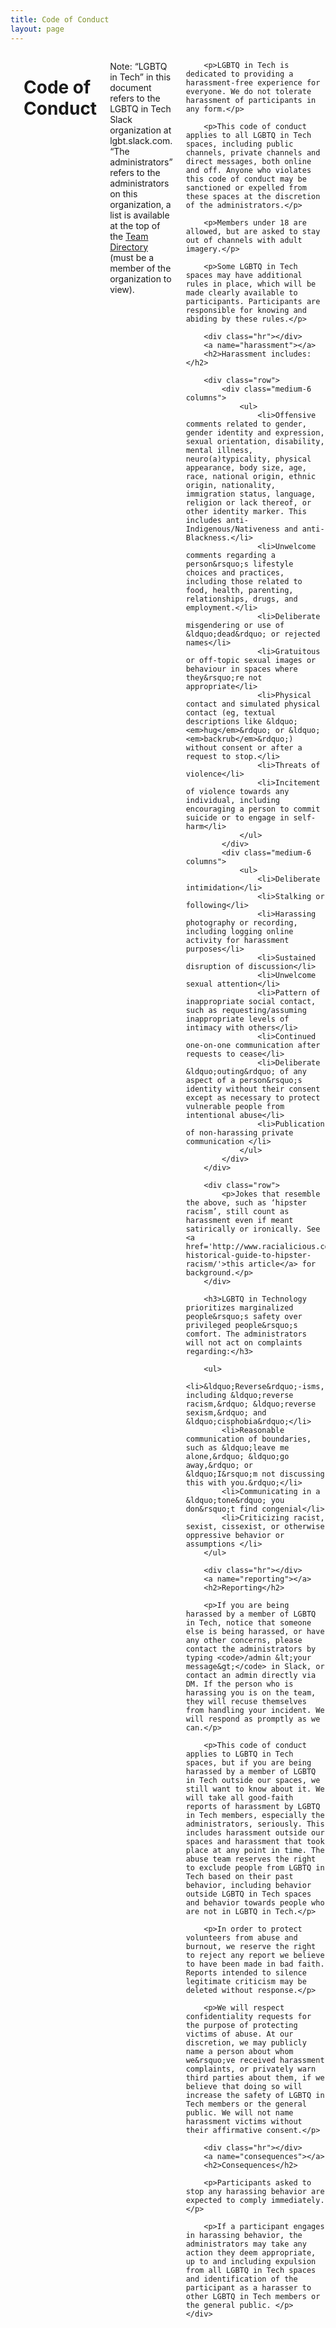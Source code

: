 ```yaml
---
title: Code of Conduct
layout: page
---
```


<div class="row">
	<div class="small-12 columns">
		<a name="overview"></a>
		<h1>Code of Conduct</h1>
		<p><span class="label radius">Note:</span> &ldquo;LGBTQ in Tech&rdquo; in this document refers to the LGBTQ in Tech Slack organization at lgbt.slack.com. &ldquo;The administrators&rdquo; refers to the administrators on this organization, a list is available at the top of the <a href="https://lgbt.slack.com/team">Team Directory</a> (must be a member of the organization to view).</p>

		<p>LGBTQ in Tech is dedicated to providing a harassment-free experience for everyone. We do not tolerate harassment of participants in any form.</p>

		<p>This code of conduct applies to all LGBTQ in Tech spaces, including public channels, private channels and direct messages, both online and off. Anyone who violates this code of conduct may be sanctioned or expelled from these spaces at the discretion of the administrators.</p>

		<p>Members under 18 are allowed, but are asked to stay out of channels with adult imagery.</p>

		<p>Some LGBTQ in Tech spaces may have additional rules in place, which will be made clearly available to participants. Participants are responsible for knowing and abiding by these rules.</p>

		<div class="hr"></div>
		<a name="harassment"></a>
		<h2>Harassment includes:</h2>

		<div class="row">
			<div class="medium-6 columns">
				<ul>
					<li>Offensive comments related to gender, gender identity and expression, sexual orientation, disability, mental illness, neuro(a)typicality, physical appearance, body size, age, race, national origin, ethnic origin, nationality, immigration status, language, religion or lack thereof, or other identity marker. This includes anti-Indigenous/Nativeness and anti-Blackness.</li>
					<li>Unwelcome comments regarding a person&rsquo;s lifestyle choices and practices, including those related to food, health, parenting, relationships, drugs, and employment.</li>
					<li>Deliberate misgendering or use of &ldquo;dead&rdquo; or rejected names</li>
					<li>Gratuitous or off-topic sexual images or behaviour in spaces where they&rsquo;re not appropriate</li>
					<li>Physical contact and simulated physical contact (eg, textual descriptions like &ldquo;<em>hug</em>&rdquo; or &ldquo;<em>backrub</em>&rdquo;) without consent or after a request to stop.</li>
					<li>Threats of violence</li>
					<li>Incitement of violence towards any individual, including encouraging a person to commit suicide or to engage in self-harm</li>
				</ul>
			</div>
			<div class="medium-6 columns">
				<ul>
					<li>Deliberate intimidation</li>
					<li>Stalking or following</li>
					<li>Harassing photography or recording, including logging online activity for harassment purposes</li>
					<li>Sustained disruption of discussion</li>
					<li>Unwelcome sexual attention</li>
					<li>Pattern of inappropriate social contact, such as requesting/assuming inappropriate levels of intimacy with others</li>
					<li>Continued one-on-one communication after requests to cease</li>
					<li>Deliberate &ldquo;outing&rdquo; of any aspect of a person&rsquo;s identity without their consent except as necessary to protect vulnerable people from intentional abuse</li>
					<li>Publication of non-harassing private communication </li>
				</ul>
			</div>
		</div>

		<div class="row">
			<p>Jokes that resemble the above, such as ‘hipster racism’, still count as harassment even if meant satirically or ironically. See <a href='http://www.racialicious.com/2012/05/02/a-historical-guide-to-hipster-racism/'>this article</a> for background.</p>
		</div>

		<h3>LGBTQ in Technology prioritizes marginalized people&rsquo;s safety over privileged people&rsquo;s comfort. The administrators will not act on complaints regarding:</h3>

		<ul>
			<li>&ldquo;Reverse&rdquo;-isms, including &ldquo;reverse racism,&rdquo; &ldquo;reverse sexism,&rdquo; and &ldquo;cisphobia&rdquo;</li>
			<li>Reasonable communication of boundaries, such as &ldquo;leave me alone,&rdquo; &ldquo;go away,&rdquo; or &ldquo;I&rsquo;m not discussing this with you.&rdquo;</li>
			<li>Communicating in a &ldquo;tone&rdquo; you don&rsquo;t find congenial</li>
			<li>Criticizing racist, sexist, cissexist, or otherwise oppressive behavior or assumptions </li>
		</ul>

		<div class="hr"></div>
		<a name="reporting"></a>
		<h2>Reporting</h2>

		<p>If you are being harassed by a member of LGBTQ in Tech, notice that someone else is being harassed, or have any other concerns, please contact the administrators by typing <code>/admin &lt;your message&gt;</code> in Slack, or contact an admin directly via DM. If the person who is harassing you is on the team, they will recuse themselves from handling your incident. We will respond as promptly as we can.</p>

		<p>This code of conduct applies to LGBTQ in Tech spaces, but if you are being harassed by a member of LGBTQ in Tech outside our spaces, we still want to know about it. We will take all good-faith reports of harassment by LGBTQ in Tech members, especially the administrators, seriously. This includes harassment outside our spaces and harassment that took place at any point in time. The abuse team reserves the right to exclude people from LGBTQ in Tech based on their past behavior, including behavior outside LGBTQ in Tech spaces and behavior towards people who are not in LGBTQ in Tech.</p>

		<p>In order to protect volunteers from abuse and burnout, we reserve the right to reject any report we believe to have been made in bad faith. Reports intended to silence legitimate criticism may be deleted without response.</p>

		<p>We will respect confidentiality requests for the purpose of protecting victims of abuse. At our discretion, we may publicly name a person about whom we&rsquo;ve received harassment complaints, or privately warn third parties about them, if we believe that doing so will increase the safety of LGBTQ in Tech members or the general public. We will not name harassment victims without their affirmative consent.</p>

		<div class="hr"></div>
		<a name="consequences"></a>
		<h2>Consequences</h2>

		<p>Participants asked to stop any harassing behavior are expected to comply immediately.</p>

		<p>If a participant engages in harassing behavior, the administrators may take any action they deem appropriate, up to and including expulsion from all LGBTQ in Tech spaces and identification of the participant as a harasser to other LGBTQ in Tech members or the general public. </p>
	</div>
</div>
